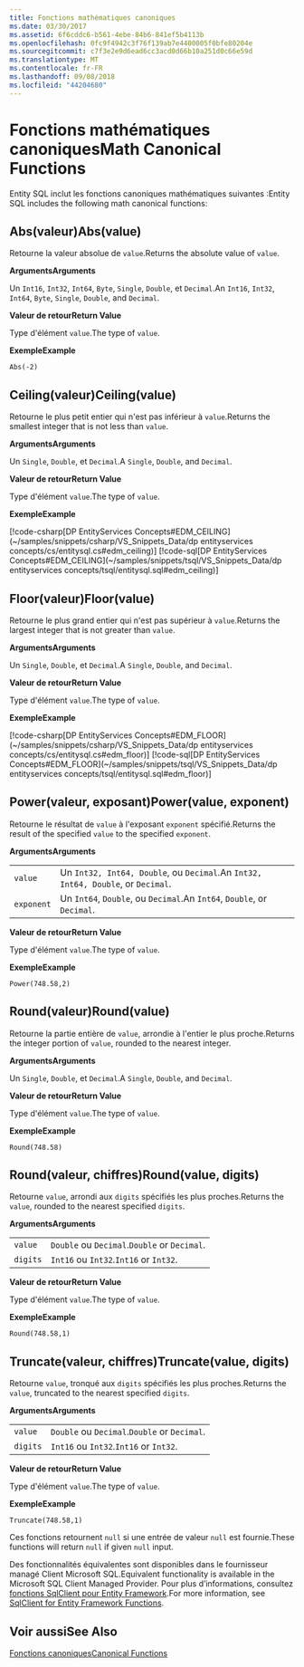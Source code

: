 ```yaml
---
title: Fonctions mathématiques canoniques
ms.date: 03/30/2017
ms.assetid: 6f6cddc6-b561-4ebe-84b6-841ef5b4113b
ms.openlocfilehash: 0fc9f4942c3f76f139ab7e4400005f0bfe80204e
ms.sourcegitcommit: c7f3e2e9d6ead6cc3acd0d66b10a251d0c66e59d
ms.translationtype: MT
ms.contentlocale: fr-FR
ms.lasthandoff: 09/08/2018
ms.locfileid: "44204680"
---
```

# <a name="math-canonical-functions"></a><span data-ttu-id="74fa4-102">Fonctions mathématiques canoniques</span><span class="sxs-lookup"><span data-stu-id="74fa4-102">Math Canonical Functions</span></span>

<span data-ttu-id="74fa4-103">Entity SQL inclut les fonctions canoniques mathématiques suivantes :</span><span class="sxs-lookup"><span data-stu-id="74fa4-103">Entity SQL includes the following math canonical functions:</span></span>
  
## <a name="absvalue"></a><span data-ttu-id="74fa4-104">Abs(valeur)</span><span class="sxs-lookup"><span data-stu-id="74fa4-104">Abs(value)</span></span>

<span data-ttu-id="74fa4-105">Retourne la valeur absolue de `value`.</span><span class="sxs-lookup"><span data-stu-id="74fa4-105">Returns the absolute value of `value`.</span></span>

<span data-ttu-id="74fa4-106">**Arguments**</span><span class="sxs-lookup"><span data-stu-id="74fa4-106">**Arguments**</span></span>

<span data-ttu-id="74fa4-107">Un `Int16`, `Int32`, `Int64`, `Byte`, `Single`, `Double`, et `Decimal`.</span><span class="sxs-lookup"><span data-stu-id="74fa4-107">An `Int16`, `Int32`, `Int64`, `Byte`, `Single`, `Double`, and `Decimal`.</span></span>

<span data-ttu-id="74fa4-108">**Valeur de retour**</span><span class="sxs-lookup"><span data-stu-id="74fa4-108">**Return Value**</span></span>

<span data-ttu-id="74fa4-109">Type d'élément `value`.</span><span class="sxs-lookup"><span data-stu-id="74fa4-109">The type of `value`.</span></span>

<span data-ttu-id="74fa4-110">**Exemple**</span><span class="sxs-lookup"><span data-stu-id="74fa4-110">**Example**</span></span>

`Abs(-2)`

## <a name="ceilingvalue"></a><span data-ttu-id="74fa4-111">Ceiling(valeur)</span><span class="sxs-lookup"><span data-stu-id="74fa4-111">Ceiling(value)</span></span>

<span data-ttu-id="74fa4-112">Retourne le plus petit entier qui n'est pas inférieur à `value`.</span><span class="sxs-lookup"><span data-stu-id="74fa4-112">Returns the smallest integer that is not less than `value`.</span></span>

<span data-ttu-id="74fa4-113">**Arguments**</span><span class="sxs-lookup"><span data-stu-id="74fa4-113">**Arguments**</span></span>

<span data-ttu-id="74fa4-114">Un `Single`, `Double`, et `Decimal`.</span><span class="sxs-lookup"><span data-stu-id="74fa4-114">A `Single`, `Double`, and `Decimal`.</span></span>

<span data-ttu-id="74fa4-115">**Valeur de retour**</span><span class="sxs-lookup"><span data-stu-id="74fa4-115">**Return Value**</span></span>

<span data-ttu-id="74fa4-116">Type d'élément `value`.</span><span class="sxs-lookup"><span data-stu-id="74fa4-116">The type of `value`.</span></span>

<span data-ttu-id="74fa4-117">**Exemple**</span><span class="sxs-lookup"><span data-stu-id="74fa4-117">**Example**</span></span>

[!code-csharp[DP EntityServices Concepts#EDM_CEILING](~/samples/snippets/csharp/VS_Snippets_Data/dp entityservices concepts/cs/entitysql.cs#edm_ceiling)]
[!code-sql[DP EntityServices Concepts#EDM_CEILING](~/samples/snippets/tsql/VS_Snippets_Data/dp entityservices concepts/tsql/entitysql.sql#edm_ceiling)]

## <a name="floorvalue"></a><span data-ttu-id="74fa4-118">Floor(valeur)</span><span class="sxs-lookup"><span data-stu-id="74fa4-118">Floor(value)</span></span>

<span data-ttu-id="74fa4-119">Retourne le plus grand entier qui n'est pas supérieur à `value`.</span><span class="sxs-lookup"><span data-stu-id="74fa4-119">Returns the largest integer that is not greater than `value`.</span></span>

<span data-ttu-id="74fa4-120">**Arguments**</span><span class="sxs-lookup"><span data-stu-id="74fa4-120">**Arguments**</span></span>

<span data-ttu-id="74fa4-121">Un `Single`, `Double`, et `Decimal`.</span><span class="sxs-lookup"><span data-stu-id="74fa4-121">A `Single`, `Double`, and `Decimal`.</span></span>

<span data-ttu-id="74fa4-122">**Valeur de retour**</span><span class="sxs-lookup"><span data-stu-id="74fa4-122">**Return Value**</span></span>

<span data-ttu-id="74fa4-123">Type d'élément `value`.</span><span class="sxs-lookup"><span data-stu-id="74fa4-123">The type of `value`.</span></span>

<span data-ttu-id="74fa4-124">**Exemple**</span><span class="sxs-lookup"><span data-stu-id="74fa4-124">**Example**</span></span>

[!code-csharp[DP EntityServices Concepts#EDM_FLOOR](~/samples/snippets/csharp/VS_Snippets_Data/dp entityservices concepts/cs/entitysql.cs#edm_floor)]
[!code-sql[DP EntityServices Concepts#EDM_FLOOR](~/samples/snippets/tsql/VS_Snippets_Data/dp entityservices concepts/tsql/entitysql.sql#edm_floor)]

## <a name="powervalue-exponent"></a><span data-ttu-id="74fa4-125">Power(valeur, exposant)</span><span class="sxs-lookup"><span data-stu-id="74fa4-125">Power(value, exponent)</span></span>

<span data-ttu-id="74fa4-126">Retourne le résultat de `value` à l'exposant `exponent` spécifié.</span><span class="sxs-lookup"><span data-stu-id="74fa4-126">Returns the result of the specified `value` to the specified `exponent`.</span></span>

<span data-ttu-id="74fa4-127">**Arguments**</span><span class="sxs-lookup"><span data-stu-id="74fa4-127">**Arguments**</span></span>

|  |  |
|--|--|
|`value` | <span data-ttu-id="74fa4-128">Un `Int32, Int64, Double`, ou `Decimal`.</span><span class="sxs-lookup"><span data-stu-id="74fa4-128">An `Int32, Int64, Double`, or `Decimal`.</span></span> |
|`exponent` | <span data-ttu-id="74fa4-129">Un `Int64`, `Double`, ou `Decimal`.</span><span class="sxs-lookup"><span data-stu-id="74fa4-129">An `Int64`, `Double`, or `Decimal`.</span></span> |

<span data-ttu-id="74fa4-130">**Valeur de retour**</span><span class="sxs-lookup"><span data-stu-id="74fa4-130">**Return Value**</span></span>

<span data-ttu-id="74fa4-131">Type d'élément `value`.</span><span class="sxs-lookup"><span data-stu-id="74fa4-131">The type of `value`.</span></span>

<span data-ttu-id="74fa4-132">**Exemple**</span><span class="sxs-lookup"><span data-stu-id="74fa4-132">**Example**</span></span>

`Power(748.58,2)`

## <a name="roundvalue"></a><span data-ttu-id="74fa4-133">Round(valeur)</span><span class="sxs-lookup"><span data-stu-id="74fa4-133">Round(value)</span></span>

<span data-ttu-id="74fa4-134">Retourne la partie entière de `value`, arrondie à l'entier le plus proche.</span><span class="sxs-lookup"><span data-stu-id="74fa4-134">Returns the integer portion of `value`, rounded to the nearest integer.</span></span>

<span data-ttu-id="74fa4-135">**Arguments**</span><span class="sxs-lookup"><span data-stu-id="74fa4-135">**Arguments**</span></span>

<span data-ttu-id="74fa4-136">Un `Single`, `Double`, et `Decimal`.</span><span class="sxs-lookup"><span data-stu-id="74fa4-136">A `Single`, `Double`, and `Decimal`.</span></span>

<span data-ttu-id="74fa4-137">**Valeur de retour**</span><span class="sxs-lookup"><span data-stu-id="74fa4-137">**Return Value**</span></span>

<span data-ttu-id="74fa4-138">Type d'élément `value`.</span><span class="sxs-lookup"><span data-stu-id="74fa4-138">The type of `value`.</span></span>

<span data-ttu-id="74fa4-139">**Exemple**</span><span class="sxs-lookup"><span data-stu-id="74fa4-139">**Example**</span></span>

`Round(748.58)`

## <a name="roundvalue-digits"></a><span data-ttu-id="74fa4-140">Round(valeur, chiffres)</span><span class="sxs-lookup"><span data-stu-id="74fa4-140">Round(value, digits)</span></span>

<span data-ttu-id="74fa4-141">Retourne `value`, arrondi aux `digits` spécifiés les plus proches.</span><span class="sxs-lookup"><span data-stu-id="74fa4-141">Returns the `value`, rounded to the nearest specified `digits`.</span></span>

<span data-ttu-id="74fa4-142">**Arguments**</span><span class="sxs-lookup"><span data-stu-id="74fa4-142">**Arguments**</span></span>

|  |  |
|--|--|
|`value`|<span data-ttu-id="74fa4-143">`Double` ou `Decimal`.</span><span class="sxs-lookup"><span data-stu-id="74fa4-143">`Double` or `Decimal`.</span></span>|
|`digits`|<span data-ttu-id="74fa4-144">`Int16` ou `Int32`.</span><span class="sxs-lookup"><span data-stu-id="74fa4-144">`Int16` or `Int32`.</span></span>|

<span data-ttu-id="74fa4-145">**Valeur de retour**</span><span class="sxs-lookup"><span data-stu-id="74fa4-145">**Return Value**</span></span>

<span data-ttu-id="74fa4-146">Type d'élément `value`.</span><span class="sxs-lookup"><span data-stu-id="74fa4-146">The type of `value`.</span></span>

<span data-ttu-id="74fa4-147">**Exemple**</span><span class="sxs-lookup"><span data-stu-id="74fa4-147">**Example**</span></span>

`Round(748.58,1)`

## <a name="truncatevalue-digits"></a><span data-ttu-id="74fa4-148">Truncate(valeur, chiffres)</span><span class="sxs-lookup"><span data-stu-id="74fa4-148">Truncate(value, digits)</span></span>

<span data-ttu-id="74fa4-149">Retourne `value`, tronqué aux `digits` spécifiés les plus proches.</span><span class="sxs-lookup"><span data-stu-id="74fa4-149">Returns the `value`, truncated to the nearest specified `digits`.</span></span>

<span data-ttu-id="74fa4-150">**Arguments**</span><span class="sxs-lookup"><span data-stu-id="74fa4-150">**Arguments**</span></span>

|  |  |
|--|--|
|`value`|<span data-ttu-id="74fa4-151">`Double` ou `Decimal`.</span><span class="sxs-lookup"><span data-stu-id="74fa4-151">`Double` or `Decimal`.</span></span>|
|`digits`|<span data-ttu-id="74fa4-152">`Int16` ou `Int32`.</span><span class="sxs-lookup"><span data-stu-id="74fa4-152">`Int16` or `Int32`.</span></span>|

<span data-ttu-id="74fa4-153">**Valeur de retour**</span><span class="sxs-lookup"><span data-stu-id="74fa4-153">**Return Value**</span></span>

<span data-ttu-id="74fa4-154">Type d'élément `value`.</span><span class="sxs-lookup"><span data-stu-id="74fa4-154">The type of `value`.</span></span>

<span data-ttu-id="74fa4-155">**Exemple**</span><span class="sxs-lookup"><span data-stu-id="74fa4-155">**Example**</span></span>

`Truncate(748.58,1)`  
  
 <span data-ttu-id="74fa4-156">Ces fonctions retournent `null` si une entrée de valeur `null` est fournie.</span><span class="sxs-lookup"><span data-stu-id="74fa4-156">These functions will return `null` if given `null` input.</span></span>  
  
 <span data-ttu-id="74fa4-157">Des fonctionnalités équivalentes sont disponibles dans le fournisseur managé Client Microsoft SQL.</span><span class="sxs-lookup"><span data-stu-id="74fa4-157">Equivalent functionality is available in the Microsoft SQL Client Managed Provider.</span></span> <span data-ttu-id="74fa4-158">Pour plus d’informations, consultez [fonctions SqlClient pour Entity Framework](../../../../../../docs/framework/data/adonet/ef/sqlclient-for-ef-functions.md).</span><span class="sxs-lookup"><span data-stu-id="74fa4-158">For more information, see [SqlClient for Entity Framework Functions](../../../../../../docs/framework/data/adonet/ef/sqlclient-for-ef-functions.md).</span></span>  
  
## <a name="see-also"></a><span data-ttu-id="74fa4-159">Voir aussi</span><span class="sxs-lookup"><span data-stu-id="74fa4-159">See Also</span></span>  
 [<span data-ttu-id="74fa4-160">Fonctions canoniques</span><span class="sxs-lookup"><span data-stu-id="74fa4-160">Canonical Functions</span></span>](../../../../../../docs/framework/data/adonet/ef/language-reference/canonical-functions.md)
